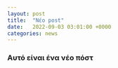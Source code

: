 ```yaml
---
layout: post
title:  "Νέο post"
date:   2022-09-03 03:01:00 +0000
categories: news
---
```



### Αυτό είναι ένα νέο πόστ
